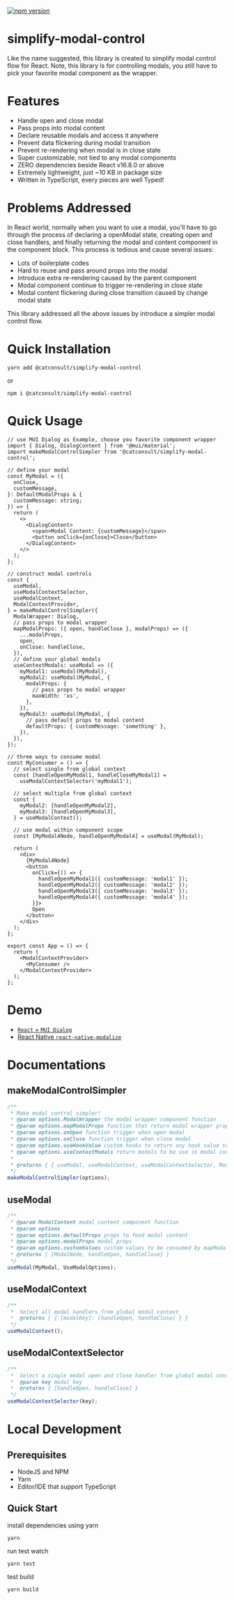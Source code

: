 [![npm version](https://badge.fury.io/js/@catconsult%2Fsimplify-modal-control.svg)](https://badge.fury.io/js/@catconsult%2Fsimplify-modal-control)

# simplify-modal-control

Like the name suggested, this library is created to simplify modal control flow for React. Note, this library is for controlling modals, you still have to pick your favorite modal component as the wrapper.

# Features

- Handle open and close modal
- Pass props into modal content
- Declare reusable modals and access it anywhere
- Prevent data flickering during modal transition
- Prevent re-rendering when modal is in close state
- Super customizable, not tied to any modal components
- ZERO dependencies beside React v16.8.0 or above
- Extremely lightweight, just ~10 KB in package size
- Written in TypeScript, every pieces are well Typed!

# Problems Addressed

In React world, normally when you want to use a modal, you'll have to go through the process of declaring a openModal state, creating open and close handlers, and finally returning the modal and content component in the component block. This process is tedious and cause several issues:

- Lots of boilerplate codes
- Hard to reuse and pass around props into the modal
- Introduce extra re-rendering caused by the parent component
- Modal component continue to trigger re-rendering in close state
- Modal content flickering during close transition caused by change modal state

This library addressed all the above issues by introduce a simpler modal control flow.

# Quick Installation

```
yarn add @catconsult/simplify-modal-control
```

or

```
npm i @catconsult/simplify-modal-control
```

# Quick Usage

```tsx
// use MUI Dialog as Example, choose you favorite component wrapper
import { Dialog, DialogContent } from '@mui/material';
import makeModalControlSimpler from '@catconsult/simplify-modal-control';

// define your modal
const MyModal = ({
  onClose,
  customMessage,
}: DefaultModalProps & {
  customMessage: string;
}) => {
  return (
    <>
      <DialogContent>
        <span>Modal Content: {customMessage}</span>
        <button onClick={onClose}>Close</button>
      </DialogContent>
    </>
  );
};

// construct modal controls
const {
  useModal,
  useModalContextSelector,
  useModalContext,
  ModalContextProvider,
} = makeModalControlSimpler({
  ModalWrapper: Dialog,
  // pass props to modal wrapper
  mapModalProps: ({ open, handleClose }, modalProps) => ({
    ...modalProps,
    open,
    onClose: handleClose,
  }),
  // define your global modals
  useContextModals: useModal => ({
    myModal1: useModal(MyModal),
    myModal2: useModal(MyModal, {
      modalProps: {
        // pass props to modal wrapper
        maxWidth: 'xs',
      },
    }),
    myModal3: useModal(MyModal, {
      // pass default props to modal content
      defaultProps: { customMessage: 'something' },
    }),
  }),
});

// three ways to consume modal
const MyConsumer = () => {
  // select single from global context
  const [handleOpenMyModal1, handleCloseMyModal1] =
    useModalContextSelector('myModal1');

  // select multiple from global context
  const {
    myModal2: [handleOpenMyModal2],
    myModal3: [handleOpenMyModal3],
  } = useModalContext();

  // use modal within component scope
  const [MyModal4Node, handleOpenMyModal4] = useModal(MyModal);

  return (
    <div>
      {MyModal4Node}
      <button
        onClick={() => {
          handleOpenMyModal1({ customMessage: 'modal1' });
          handleOpenMyModal2({ customMessage: 'modal2' });
          handleOpenMyModal3({ customMessage: 'modal3' });
          handleOpenMyModal4({ customMessage: 'modal4' });
        }}>
        Open
      </button>
    </div>
  );
};

export const App = () => {
  return (
    <ModalContextProvider>
      <MyConsumer />
    </ModalContextProvider>
  );
};
```

# Demo

- [`React` + `MUI Dialog`](https://codesandbox.io/s/objective-agnesi-wercyl?file=/src/App.tsx)
- [React Native `react-native-modalize`](https://snack.expo.dev/@dhananjay.soneji/catalyst-simplify-modal-control?platform=android)

# Documentations

## makeModalControlSimpler

```ts
/**
 * Make modal control simpler!
 * @param options.ModalWrapper the modal wrapper component function
 * @param options.mapModalProps function that return modal wrapper props
 * @param options.onOpen function trigger when open modal
 * @param options.onClose function trigger when close modal
 * @param options.useHookValue custom hooks to return any hook value to be consumed by mapModalProps. Similar purpose as customValues
 * @param options.useContextModals return modals to be use in modal context provider
 *
 * @returns { { useModal, useModalContext, useModalContextSelector, ModalContextProvider } }
 */
makeModalControlSimpler(options);
```

## useModal

```ts
/**
 * @param ModalContent modal content component function
 * @param options
 * @param options.defaultProps props to feed modal content
 * @param options.modalProps modal props
 * @param options.customValues custom values to be consumed by mapModalProps. Similar purpose as useHookValue
 * @returns { [ModalNode, handleOpen, handleClose] }
 */
useModal(MyModal, UseModalOptions);
```

## useModalContext

```ts
/**
 *  Select all modal handlers from global modal context
 *  @returns { { [modalKey]: [handleOpen, handleClose] } }
 */
useModalContext();
```

## useModalContextSelector

```ts
/**
 *  Select a single modal open and close handler from global modal context
 *  @param key modal key
 *  @returns { [handleOpen, handleClose] }
 */
useModalContextSelector(key);
```

# Local Development

## Prerequisites

- NodeJS and NPM
- Yarn
- Editor/IDE that support TypeScript

## Quick Start

install dependencies using yarn

```
yarn
```

run test watch

```
yarn test
```

test build

```
yarn build
```
